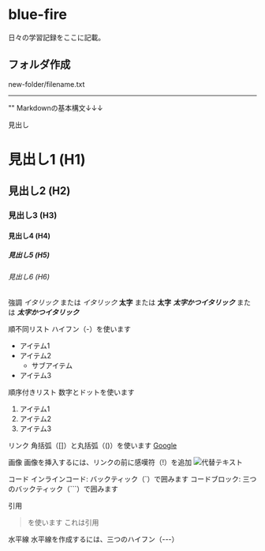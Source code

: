 # blue-fire
日々の学習記録をここに記載。

## フォルダ作成
new-folder/filename.txt

---
"" Markdownの基本構文↓↓↓

見出し
# 見出し1 (H1)
## 見出し2 (H2)
### 見出し3 (H3)
#### 見出し4 (H4)
##### 見出し5 (H5)
###### 見出し6 (H6)

強調
*イタリック* または _イタリック_
**太字** または __太字__
***太字かつイタリック*** または ___太字かつイタリック___

順不同リスト
ハイフン（-）を使います
- アイテム1
- アイテム2
  - サブアイテム
- アイテム3

順序付きリスト
数字とドットを使います
1. アイテム1
2. アイテム2
3. アイテム3

リンク
角括弧（[]）と丸括弧（()）を使います
[Google](https://www.google.com)

画像
画像を挿入するには、リンクの前に感嘆符（!）を追加
![代替テキスト](画像のURL)

コード
インラインコード: バックティック（`）で囲みます
コードブロック: 三つのバックティック（```）で囲みます

引用
>を使います
> これは引用

水平線
水平線を作成するには、三つのハイフン（---）






